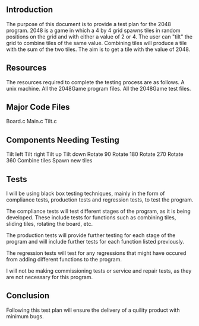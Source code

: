 Introduction
------------

The purpose of this document is to provide a test plan for the 2048 program. 2048 is a game in which a 4 by 4 grid spawns tiles in random positions on the grid and with either a value of 2 or 4. The user can "tilt" the grid to combine tiles of the same value. Combining tiles will produce a tile with the sum of the two tiles. The aim is to get a tile with the value of 2048.

Resources
---------

The resources required to complete the testing process are as follows.
A unix machine.
All the 2048Game program files.
All the 2048Game test files.
  
Major Code Files
----------------

Board.c
Main.c
Tilt.c

Components Needing Testing
--------------------------

Tilt left
Tilt right
Tilt up
Tilt down
Rotate 90
Rotate 180
Rotate 270
Rotate 360
Combine tiles
Spawn new tiles

Tests
-----

I will be using black box testing techniques, mainly in the form of compliance tests, production tests and regression tests, to test the program.

The compliance tests will test different stages of the program, as it is being developed. These include tests for functions such as combining tiles, sliding tiles, rotating the board, etc.

The production tests will provide further testing for each stage of the program and will include further tests for each function listed
previously.

The regression tests will test for any regressions that might have occured from adding different functions to the program.

I will not be making commissioning tests or service and repair tests, as they are not necessary for this program.

Conclusion
----------

Following this test plan will ensure the delivery of a quility product with minimum bugs.
